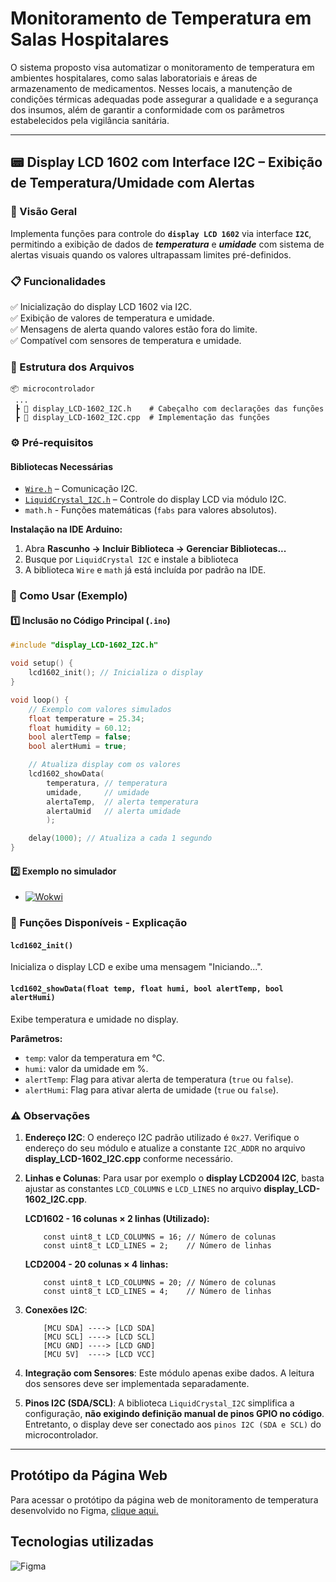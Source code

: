 # Monitoramento de Temperatura em Salas Hospitalares

O sistema proposto visa automatizar o monitoramento de temperatura em ambientes hospitalares, como salas laboratoriais e áreas de armazenamento de medicamentos. Nesses locais, a manutenção de condições térmicas adequadas pode assegurar a qualidade e a segurança dos insumos, além de garantir a conformidade com os parâmetros estabelecidos pela vigilância sanitária.


---

## 📟 Display LCD 1602 com Interface I2C – Exibição de Temperatura/Umidade com Alertas

### 📖 Visão Geral
Implementa funções para controle do **`display LCD 1602`** via interface **`I2C`**, permitindo a exibição de dados de **_temperatura_** e **_umidade_** com sistema de alertas visuais quando os valores ultrapassam limites pré-definidos.


### 📋 Funcionalidades

✅ Inicialização do display LCD 1602 via I2C.  
✅ Exibição de valores de temperatura e umidade.  
✅ Mensagens de alerta quando valores estão fora do limite.   
✅ Compatível com sensores de temperatura e umidade.  


### 📁 Estrutura dos Arquivos

```
📦 microcontrolador
 ...
 ┣ 📜 display_LCD-1602_I2C.h    # Cabeçalho com declarações das funções
 ┣ 📜 display_LCD-1602_I2C.cpp  # Implementação das funções
```


### ⚙️ Pré-requisitos
#### Bibliotecas Necessárias

- [`Wire.h`](https://www.arduino.cc/en/reference/wire) – Comunicação I2C.
- [`LiquidCrystal_I2C.h`](https://github.com/johnrickman/LiquidCrystal_I2C) – Controle do display LCD via módulo I2C.
- `math.h` - Funções matemáticas (`fabs` para valores absolutos). 

**Instalação na IDE Arduino:**

1. Abra **Rascunho → Incluir Biblioteca → Gerenciar Bibliotecas...**
2. Busque por `LiquidCrystal I2C` e instale a biblioteca
3. A biblioteca `Wire` e `math` já está incluída por padrão na IDE.


### 🚀 Como Usar (Exemplo)

#### 1️⃣ Inclusão no Código Principal (`.ino`)

```cpp
#include "display_LCD-1602_I2C.h"

void setup() {
    lcd1602_init(); // Inicializa o display
}

void loop() {
    // Exemplo com valores simulados
    float temperature = 25.34;
    float humidity = 60.12;
    bool alertTemp = false;
    bool alertHumi = true;

    // Atualiza display com os valores
    lcd1602_showData(
    	temperatura, // temperatura
    	umidade, 	 // umidade
    	alertaTemp,  // alerta temperatura
    	alertaUmid	 // alerta umidade
    	);

    delay(1000); // Atualiza a cada 1 segundo
}
```

#### 2️⃣️ Exemplo no simulador
-    [![Wokwi](https://img.shields.io/badge/Wokwi-161616?style=flat&logo=wokwi&logoColor=white&logoWidth=24)](https://wokwi.com/projects/437135069839959041)


### 📌 Funções Disponíveis - Explicação

#### `lcd1602_init()`
Inicializa o display LCD e exibe uma mensagem "Iniciando...".

#### `lcd1602_showData(float temp, float humi, bool alertTemp, bool alertHumi)`
Exibe temperatura e umidade no display.  

**Parâmetros:**
- `temp`: valor da temperatura em °C.  
- `humi`: valor da umidade em %.  
- `alertTemp`: Flag para ativar alerta de temperatura (`true` ou `false`).  
- `alertHumi`: Flag para ativar alerta de umidade (`true` ou `false`).  


### ⚠️ Observações

1. **Endereço I2C**: O endereço I2C padrão utilizado é `0x27`. Verifique o endereço do seu módulo e atualize a constante `I2C_ADDR` no arquivo **display_LCD-1602_I2C.cpp** conforme necessário.

2. **Linhas e Colunas**: Para usar por exemplo o **display LCD2004 I2C**, basta ajustar as constantes `LCD_COLUMNS` e `LCD_LINES` no arquivo **display_LCD-1602_I2C.cpp**. 
    
    **LCD1602 - 16 colunas × 2 linhas (Utilizado):**
    ```
    	const uint8_t LCD_COLUMNS = 16; // Número de colunas
		const uint8_t LCD_LINES = 2;	// Número de linhas
    ```

    **LCD2004 - 20 colunas × 4 linhas:**
    ```
    	const uint8_t LCD_COLUMNS = 20; // Número de colunas
		const uint8_t LCD_LINES = 4;	// Número de linhas
    ```

3. **Conexões I2C**: 
   ```
	   [MCU SDA] ----> [LCD SDA]
	   [MCU SCL] ----> [LCD SCL]
	   [MCU GND] ----> [LCD GND]
	   [MCU 5V]  ----> [LCD VCC]
   ```
   
4. **Integração com Sensores**: Este módulo apenas exibe dados. A leitura dos sensores deve ser implementada separadamente.

5. **Pinos I2C (SDA/SCL)**: A biblioteca `LiquidCrystal_I2C` simplifica a configuração, **não exigindo definição manual de pinos GPIO no código**. Entretanto, o display deve ser conectado aos `pinos I2C (SDA e SCL)` do microcontrolador.

---


## Protótipo da Página Web
Para acessar o protótipo da página web de monitoramento de temperatura desenvolvido no Figma, [clique aqui.](https://www.figma.com/proto/6rm9JT50d8HA8N9mcLrX5p/MonitoramentoTemperatura?node-id=0-1&t=dfuWBBxjpBx4qWLy-1) 


## Tecnologias utilizadas
![Figma](https://img.shields.io/badge/figma-%23F24E1E.svg?style=for-the-badge&logo=figma&logoColor=white)


